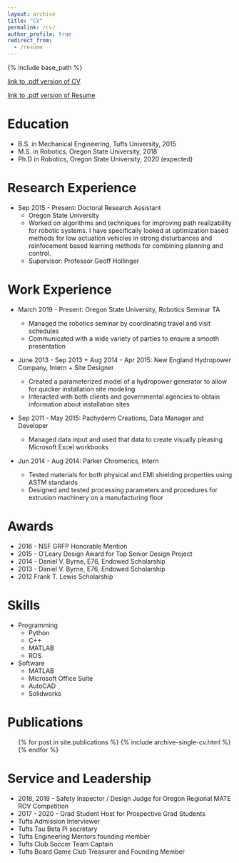 ```yaml
---
layout: archive
title: "CV"
permalink: /cv/
author_profile: true
redirect_from:
  - /resume
---
```


{% include base_path %}

[link to .pdf version of CV](https://dylanajones.github.io/files/CV.pdf)       

[link to .pdf version of Resume](https://dylanajones.github.io/files/resume.pdf)

Education
======
* B.S. in Mechanical Engineering, Tufts University, 2015
* M.S. in Robotics, Oregon State University, 2018
* Ph.D in Robotics, Oregon State University, 2020 (expected)

Research Experience
======
* Sep 2015 - Present: Doctoral Research Assistant
  * Oregon State University
  * Worked on algorithms and techniques for improving path realizability for robotic systems. I have specifically looked at optimization based methods for low actuation vehicles in strong disturbances and reinfocement based learning methods for combining planning and control.
  * Supervisor: Professor Geoff Hollinger

Work Experience
=====
* March 2019 - Present: Oregon State University, Robotics Seminar TA
  * Managed the robotics seminar by coordinating travel and visit schedules
  * Communicated with a wide variety of parties to ensure a smooth presentation

* June 2013 - Sep 2013 + Aug 2014 - Apr 2015: New England Hydropower Company, Intern + Site Designer 
  * Created a parameterized model of a hydropower generator to allow for quicker installation site modeling
  * Interacted with both clients and governmental agencies to obtain information about installation sites

* Sep 2011 - May 2015: Pachyderm  Creations, Data Manager and Developer
  * Managed data input and used that data to create visually pleasing Microsoft Excel workbooks

* Jun 2014 - Aug 2014: Parker Chromerics, Intern
  * Tested materials for both physical and EMI shielding properties using ASTM standards
  * Designed and tested processing parameters and procedures for extrusion machinery on a manufacturing floor

Awards
=====
* 2016 - NSF GRFP Honorable Mention 
* 2015 - O’Leary Design Award for Top Senior Design Project
* 2014 - Daniel V. Byrne, E76, Endowed Scholarship
* 2013 - Daniel V. Byrne, E76, Endowed Scholarship
* 2012 Frank T. Lewis Scholarship

  
Skills
======
* Programming
  * Python
  * C++
  * MATLAB
  * ROS
* Software
  * MATLAB
  * Microsoft Office Suite
  * AutoCAD
  * Solidworks

Publications
======
  <ul>{% for post in site.publications %}
    {% include archive-single-cv.html %}
  {% endfor %}</ul>
  
Service and Leadership
======
* 2018, 2019 - Safety Inspector / Design Judge for Oregon Regional MATE ROV Competition
* 2017 - 2020 - Grad Student Host for Prospective Grad Students
* Tufts Admission Interviewer
* Tufts Tau Beta Pi secretary
* Tufts Engineering Mentors founding member
* Tufts Club Soccer Team Captain
* Tufts Board Game Club Treasurer and Founding Member
